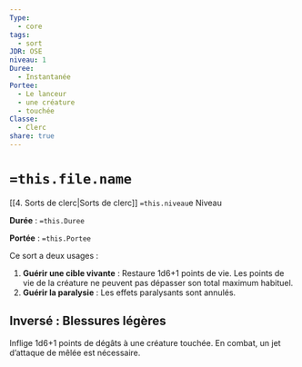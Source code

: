 ```yaml
---
Type:
  - core
tags:
  - sort
JDR: OSE
niveau: 1
Duree:
  - Instantanée
Portee:
  - Le lanceur
  - une créature
  - touchée
Classe:
  - Clerc
share: true
---
```

# `=this.file.name`

[[4. Sorts de clerc|Sorts de clerc]] `=this.niveau`e Niveau

**Durée** : `=this.Duree` 

**Portée** : `=this.Portee`

Ce sort a deux usages :

1. **Guérir une cible vivante** : Restaure 1d6+1 points de vie. Les points de vie de la créature ne peuvent pas dépasser son total maximum habituel.
2. **Guérir la paralysie** : Les effets paralysants sont annulés.

## Inversé : Blessures légères
Inflige 1d6+1 points de dégâts à une créature touchée. En combat, un jet d’attaque de mêlée est nécessaire.
